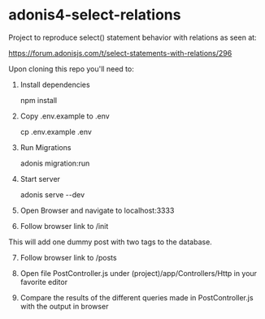 # adonis4-select-relations
Project to reproduce select() statement behavior with relations as seen at:

https://forum.adonisjs.com/t/select-statements-with-relations/296

Upon cloning this repo you'll need to:

1. Install dependencies

    npm install

2. Copy .env.example to .env

    cp .env.example .env

3. Run Migrations 

    adonis migration:run

4. Start server

    adonis serve --dev

5. Open Browser and navigate to localhost:3333

6. Follow browser link to /init 

  This will add one dummy post with two tags to the database.

7. Follow browser link to /posts

8. Open file PostController.js under (project)/app/Controllers/Http in your favorite editor

9. Compare the results of the different queries made in PostController.js with the output in browser
